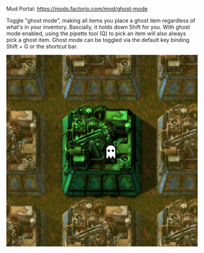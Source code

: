 Mod Portal: https://mods.factorio.com/mod/ghost-mode

Toggle "ghost mode", making all items you place a ghost item regardless of what's in your inventory. Bascially, it holds down Shift for you. With ghost mode enabled, using the pipette tool (Q) to pick an item will also always pick a ghost item. Ghost mode can be toggled via the default key binding Shift + G or the shortcut bar.

![thumbnail](/src/thumbnail.png)
